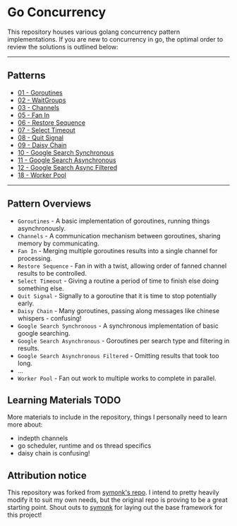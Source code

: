 # Go Concurrency

This repository houses various golang concurrency pattern implementations.  If you are new to 
concurrency in go, the optimal order to review the solutions is outlined below:

-----

## Patterns

* [01 - Goroutines](goroutines/main.go)
* [02 - WaitGroups](waitgroups/main.go)
* [03 - Channels](channels/main.go)
* [05 - Fan In](fan_in/main.go)
* [06 - Restore Sequence](restore_sequence/main.go)
* [07 - Select Timeout](select_timeout/main.go)
* [08 - Quit Signal](quit_signal/main.go)
* [09 - Daisy Chain](daisy_chain/main.go)
* [10 - Google Search Synchronous](google_search_synchronous/main.go)
* [11 - Google Search Asynchronous](google_search_asynchronous/main.go)
* [12 - Google Search Async Filtered](google_search_async_timeout/main.go)
* [18 - Worker Pool](workerpool/main.go)

-----

## Pattern Overviews

* `Goroutines` - A basic implementation of goroutines, running things asynchronously.
* `Channels` - A communication mechanism between goroutines, sharing memory by communicating.
* `Fan In` - Merging multiple goroutines results into a single channel for processing.
* `Restore Sequence` - Fan in with a twist, allowing order of fanned channel results to be controlled.
* `Select Timeout` - Giving a routine a period of time to finish else doing something else.
* `Quit Signal` - Signally to a goroutine that it is time to stop potentially early.
* `Daisy Chain` - Many goroutines, passing along messages like chinese whispers - confusing!
* `Google Search Synchronous` - A synchronous implementation of basic google searching. 
* `Google Search Asynchronous` - Goroutines per search type and filtering in results.
* `Google Search Asynchronous Filtered` - Omitting results that took too long.
* ...
* `Worker Pool` - Fan out work to multiple works to complete in parallel.



## Learning Materials TODO

More materials to include in the repository, things I personally need to learn more about:

 - indepth channels
 - go scheduler, runtime and os thread specifics
 - daisy chain is confusing!

## Attribution notice

This repository was forked from [symonk's repo][fork]. I intend to pretty
heavily modify it to suit my own needs, but the original repo is proving to be a
great starting point. Shout outs to [symonk][symonk] for laying out the base
framework for this project!

[fork]: https://github.com/symonk/go-concurrency-deep-dive
[symonk]: https://github.com/symonk
